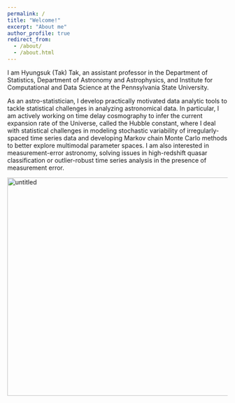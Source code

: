 ```yaml
---
permalink: /
title: "Welcome!"
excerpt: "About me"
author_profile: true
redirect_from: 
  - /about/
  - /about.html
---
```


I am Hyungsuk (Tak) Tak, an assistant professor in the Department of Statistics, Department of Astronomy and Astrophysics, and Institute for Computational and Data Science at the Pennsylvania State University. 

As an astro-statistician, I develop practically motivated data analytic tools to tackle statistical challenges in analyzing astronomical data. In particular, I am actively working on time delay cosmography to infer the current expansion rate of the Universe, called the Hubble constant, where I deal with statistical challenges in modeling stochastic variability of irregularly-spaced time series data and developing Markov chain Monte Carlo methods to better explore multimodal parameter spaces. I am also interested in measurement-error astronomy, solving issues in high-redshift quasar classification or outlier-robust time series analysis in the presence of measurement error.

<img src="https://hyungsuktak.github.io/images/overview.jpg" width='750' height='500' alt="untitled" class="inline"/>

